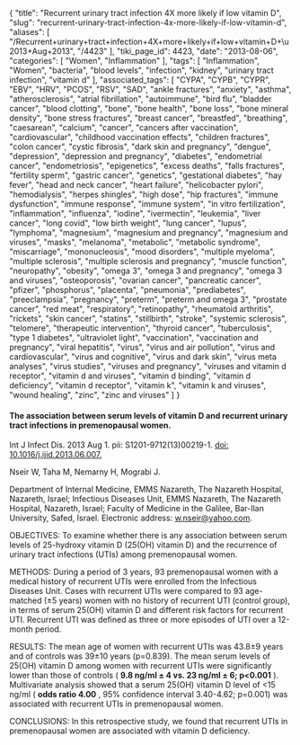 {
    "title": "Recurrent urinary tract infection 4X more likely if low vitamin D",
    "slug": "recurrent-urinary-tract-infection-4x-more-likely-if-low-vitamin-d",
    "aliases": [
        "/Recurrent+urinary+tract+infection+4X+more+likely+if+low+vitamin+D+\u2013+Aug+2013",
        "/4423"
    ],
    "tiki_page_id": 4423,
    "date": "2013-08-06",
    "categories": [
        "Women",
        "Inflammation"
    ],
    "tags": [
        "Inflammation",
        "Women",
        "bacteria",
        "blood levels",
        "infection",
        "kidney",
        "urinary tract infection",
        "vitamin d"
    ],
    "associated_tags": [
        "CYPA",
        "CYPB",
        "CYPR",
        "EBV",
        "HRV",
        "PCOS",
        "RSV",
        "SAD",
        "ankle fractures",
        "anxiety",
        "asthma",
        "atherosclerosis",
        "atrial fibrillation",
        "autoimmune",
        "bird flu",
        "bladder cancer",
        "blood clotting",
        "bone",
        "bone health",
        "bone loss",
        "bone mineral density",
        "bone stress fractures",
        "breast cancer",
        "breastfed",
        "breathing",
        "caesarean",
        "calcium",
        "cancer",
        "cancers after vaccination",
        "cardiovascular",
        "childhood vaccination effects",
        "children fractures",
        "colon cancer",
        "cystic fibrosis",
        "dark skin and pregnancy",
        "dengue",
        "depression",
        "depression and pregnancy",
        "diabetes",
        "endometrial cancer",
        "endometriosis",
        "epigenetics",
        "excess deaths",
        "falls fractures",
        "fertility sperm",
        "gastric cancer",
        "genetics",
        "gestational diabetes",
        "hay fever",
        "head and neck cancer",
        "heart failure",
        "helicobacter pylori",
        "hemodialysis",
        "herpes shingles",
        "high dose",
        "hip fractures",
        "immune dysfunction",
        "immune response",
        "immune system",
        "in vitro fertilization",
        "inflammation",
        "influenza",
        "iodine",
        "ivermectin",
        "leukemia",
        "liver cancer",
        "long covid",
        "low birth weight",
        "lung cancer",
        "lupus",
        "lymphoma",
        "magnesium",
        "magnesium and pregnancy",
        "magnesium and viruses",
        "masks",
        "melanoma",
        "metabolic",
        "metabolic syndrome",
        "miscarriage",
        "mononucleosis",
        "mood disorders",
        "multiple myeloma",
        "multiple sclerosis",
        "multiple sclerosis and pregnancy",
        "muscle function",
        "neuropathy",
        "obesity",
        "omega 3",
        "omega 3 and pregnancy",
        "omega 3 and viruses",
        "osteoporosis",
        "ovarian cancer",
        "pancreatic cancer",
        "pfizer",
        "phosphorus",
        "placenta",
        "pneumonia",
        "prediabetes",
        "preeclampsia",
        "pregnancy",
        "preterm",
        "preterm and omega 3",
        "prostate cancer",
        "red meat",
        "respiratory",
        "retinopathy",
        "rheumatoid arthritis",
        "rickets",
        "skin cancer",
        "statins",
        "stillbirth",
        "stroke",
        "systemic sclerosis",
        "telomere",
        "therapeutic intervention",
        "thyroid cancer",
        "tuberculosis",
        "type 1 diabetes",
        "ultraviolet light",
        "vaccination",
        "vaccination and pregnancy",
        "viral hepatitis",
        "virus",
        "virus and air pollution",
        "virus and cardiovascular",
        "virus and cognitive",
        "virus and dark skin",
        "virus meta analyses",
        "virus studies",
        "viruses and pregnancy",
        "viruses and vitamin d receptor",
        "vitamin d and viruses",
        "vitamin d binding",
        "vitamin d deficiency",
        "vitamin d receptor",
        "vitamin k",
        "vitamin k and viruses",
        "wound healing",
        "zinc",
        "zinc and viruses"
    ]
}


#### The association between serum levels of vitamin D and recurrent urinary tract infections in premenopausal women.

Int J Infect Dis. 2013 Aug 1. pii: S1201-9712(13)00219-1. [doi: 10.1016/j.ijid.2013.06.007.](https://doi.org/10.1016/j.ijid.2013.06.007.) 

Nseir W, Taha M, Nemarny H, Mograbi J.

Department of Internal Medicine, EMMS Nazareth, The Nazareth Hospital, Nazareth, Israel; Infectious Diseases Unit, EMMS Nazareth, The Nazareth Hospital, Nazareth, Israel; Faculty of Medicine in the Galilee, Bar-Ilan University, Safed, Israel. Electronic address: w.nseir@yahoo.com.

OBJECTIVES: To examine whether there is any association between serum levels of 25-hydroxy vitamin D (25(OH) vitamin D) and the recurrence of urinary tract infections (UTIs) among premenopausal women.

METHODS: During a period of 3 years, 93 premenopausal women with a medical history of recurrent UTIs were enrolled from the Infectious Diseases Unit. Cases with recurrent UTIs were compared to 93 age-matched (±5 years) women with no history of recurrent UTI (control group), in terms of serum 25(OH) vitamin D and different risk factors for recurrent UTI. Recurrent UTI was defined as three or more episodes of UTI over a 12-month period.

RESULTS: The mean age of women with recurrent UTIs was 43.8±9 years and of controls was 39±10 years (p=0.839). The mean serum levels of 25(OH) vitamin D among women with recurrent UTIs were significantly lower than those of controls ( **9.8 ng/ml ± 4 vs. 23 ng/ml ± 6; p<0.001** ). Multivariate analysis showed that a serum 25(OH) vitamin D level of <15 ng/ml ( **odds ratio 4.00** , 95% confidence interval 3.40-4.62; p=0.001) was associated with recurrent UTIs in premenopausal women.

CONCLUSIONS: In this retrospective study, we found that recurrent UTIs in premenopausal women are associated with vitamin D deficiency.